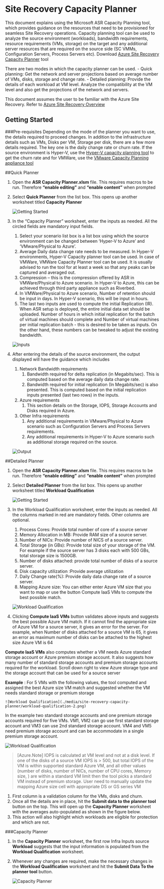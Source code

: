 <properties
	pageTitle="Site Recovery Capacity Planner | Microsoft Azure" 
	description="Azure Site Recovery coordinates the replication, failover and recovery of virtual machines and physical servers located on on-premises to Azure or to a secondary on-premises site." 
	services="site-recovery" 
	documentationCenter="" 
	authors="prateek9us" 
	manager="abhiag" 
	editor=""/>

<tags 
	ms.service="site-recovery" 
	ms.devlang="na"
	ms.topic="article"
	ms.tgt_pltfrm="na"
	ms.workload="storage-backup-recovery" 
	ms.date="11/27/2015" 
	ms.author="pratshar"/>

# Site Recovery Capacity Planner

This document explains using the Microsoft ASR Capacity Planning tool, which provides guidance on the resources that need to be provisioned for seamless Site Recovery operations. 
Capacity planning tool can be used to analyze the source environment (workloads), bandwidth requirements, resource requirements (VMs, storage) on the target and any additional server resources that are required on the source side (SC VMMs, Configuration Servers, Process Servers etc).  Download [Azure Site Recovery Capacity Planner](http://aka.ms/asr-capacity-planner-excel) tool
 
There are two modes in which the capacity planner can be used. 
    -	Quick planning: Get the network and server projections based on average number of VMs, disks, storage and change rate. 
    -	Detailed planning: Provide the details of each workload at VM level. Analyze the compatibility at the VM level and also get the projections of the network and servers.
     
This document assumes the user to be familiar with the Azure Site Recovery. Refer to [Azure Site Recovery Overview](site-recovery-overview)  

## Getting Started
###Pre-requisites
Depending on the mode of the planner you want to use, the details required to proceed changes. In addition to the infrastructure details such as VMs, Disks per VM, Storage per disk, there are a few more details required. The key one is the daily change rate or churn rate. If the source environment is Hyper-V, use the [Hyper-V capacity planning tool](https://www.microsoft.com/en-in/download/details.aspx?id=39057) to get the churn rate and for VMWare, use the [VMware Capacity Planning appliance tool](https://labs.vmware.com/flings/vsphere-replication-capacity-planning-appliance)

##Quick Planner
1.	Open the **ASR Capacity Planner.xlsm** file. This requires macros to be run. Therefore **“enable editing”** and **“enable content”** when prompted 
1.	Select **Quick Planner** from the list box. This opens up another worksheet titled **Capacity Planner**

	![Getting Started](./media/site-recovery-capacity-planner/getting-started.png)

1.	In the “Capacity Planner” worksheet, enter the inputs as needed. All the circled fields are mandatory input fields. 
	1.	Select your scenario list box is a list box using which the source environment can be changed between ‘Hyper-V to Azure’ and ‘VMware/Physical to Azure’.
	1. 	Average Daily data change rate needs to be measured. In Hyper-V environments, Hyper-V Capacity planner tool can be used. In case of VMWare, VMWare Capacity Planner tool can be used. It is usually advised to run the tool for at least a week so that any peaks can be captured and averaged out. 
	1. 	Compression – this is the compression offered by ASR in VMWare/Physical to Azure scenario. In Hyper-V to Azure, this can be achieved through third party appliance such as Riverbed. 
	1. In VMWare/Physical to Azure scenario, Number of retention should be input in days. In Hyper-V scenario, this will be input in hours. 
	1. The last two inputs are used to compute the initial Replication (IR). When ASR setup is deployed, the entire initial data set should be uploaded. Number of hours in which initial replication for the batch of virtual machines should complete and Number of virtual machines per initial replication batch - this is desired to be taken as inputs. On the other hand, these numbers can be tweaked to adjust the existing bandwidth. 

	![Inputs](./media/site-recovery-capacity-planner/inputs.png)

1.	After entering the details of the source environment, the output displayed will have the guidance which includes
	1.	Network Bandwidth requirements
		1. Bandwidth required for delta replication (in Megabits/sec). This is computed based on the average daily data change rate. 
		1. Bandwidth required for initial replication (In Megabits/sec) is also presented. This is computed based on the initial replication inputs presented (last two rows) in the inputs. 
	1.	Azure requirements
		1. 	This section details on the Storage, IOPS, Storage Accounts and Disks required in Azure. 
	1. 	Other Infra requirements 
		1. Any additional requirements in VMware/Physical to Azure scenario such as Configuration Servers and Process Servers requirements. 
		1. 	Any additional requirements in Hyper-V to Azure scenario such as additional storage required on the source.
			
	![Output](./media/site-recovery-capacity-planner/output.png)
 
##Detailed Planner

1.	Open the **ASR Capacity Planner.xlsm** file. This requires macros to be run. Therefore **“enable editing”** and **“enable content”** when prompted 
1.	Select **Detailed Planner** from the list box. This opens up another worksheet titled **Workload Qualification**

	![Getting Started](./media/site-recovery-capacity-planner/getting-started-2.png)


1.	In the Workload Qualification worksheet, enter the inputs as needed. All the columns marked in red are mandatory fields.  Other columns are optional.
	1.	Process Cores: Provide total number of core of a source server
	1. Memory Allocation in MB:  Provide RAM size of a source server.
	1.	Number of NICs: Provide number of NICS of a source server.
	1. Total Storage (in GBs): Provide total size of your storage of the VM. For example if the source server has 3 disks each with 500 GBs, total storage size is 1500GB.
	1. Number of disks attached: provide total number of disks of a source server.
	1. Disk capacity utilization :Provide average utilization 
	1. Daily Change rate(%): Provide daily data change rate of a source server.
	1. Mapping Azure size: You can either enter Azure VM size that you want to map or use the button Compute IaaS VMs to compute the best possible match. 

	![Workload Qualification](./media/site-recovery-capacity-planner/workload-qualification.png)
 

1. Clicking **Compute IaaS VMs** button validates above inputs and suggests the best possible Azure VM match. If it cannot find the appropriate size of Azure VM for a source server, it gives an error for the server. For example, when Number of disks attached for a source VM is 65, it gives an error as maximum number of disks can be attached to the highest size Azure VM is 64


**Compute IaaS VMs** also computes whether a VM needs Azure standard storage account or Azure premium storage account. It also suggests how many number of standard storage accounts and premium storage accounts required for the workload. Scroll down right to view Azure storage type and the storage account that can be used for a source server
 
**Example** : For 5 VMs with the following values, the tool computed and assigned the best Azure size VM match and suggested whether the VM needs standard storage or premium storage

	![Workload Qualification](./media/site-recovery-capacity-planner/workload-qualification-2.png)

In the example two standard storage accounts and one premium storage accounts required for five VMs. VM1, VM2 can go use first standard storage account and VM3 can use 2nd standard storage account. VM4 and VM5 need premium storage account and can be accommodate in a single premium storage account.

![Workload Qualification](./media/site-recovery-capacity-planner/workload-qualification-3.png)


>[Azure.Note] IOPS is calculated at VM level and not at a disk level. If one of the disks of a source VM IOPS is > 500, but total IOPS of the VM is within supported standard Azure VM, and all other values (number of disks, number of NICs, number of CPU cores, Memory size, ) are within a standard VM limit then the tool picks a standard VM instead of premium storage.  User need to manually update the mapping Azure size cell with appropriate DS or GS series VM


1.	First column is a validation column for the VMs, disks and churn. 
1.	Once all the details are in place, hit the **Submit data to the planner tool** button on the top. This will open up the **Capacity Planner** worksheet with the averages auto-populated as shown in the figure below. 
1.	This action will also highlight which workloads are eligible for protection and which are not.


###Capacity Planner

1.	In the **Capacity Planner** worksheet, the first row Infra Inputs source **Workload** suggests that the input information is populated from the **Workload Qualification** worksheet.  
1.	Whenever any changes are required, make the necessary changes in the **Workload Qualification** worksheet and hit the **Submit Data To the planner tool** button. 

	![Capacity Planner](./media/site-recovery-capacity-planner/capacity-planner.png)


